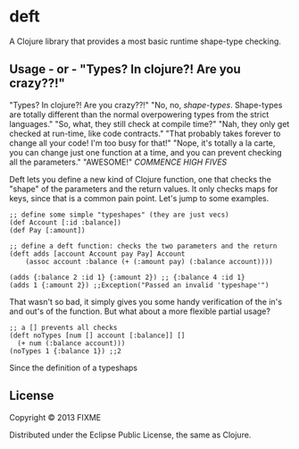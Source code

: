 # deft

A Clojure library that provides a most basic runtime shape-type checking.

## Usage - or - "Types? In clojure?! Are you crazy??!"

"Types? In clojure?! Are you crazy??!"
"No, no, _shape-types_. Shape-types are totally different than the normal overpowering types from the strict languages."
"So, what, they still check at compile time?"
"Nah, they only get checked at run-time, like code contracts."
"That probably takes forever to change all your code! I'm too busy for that!"
"Nope, it's totally a la carte, you can change just one function at a time, and you can prevent checking all the parameters."
"AWESOME!"
*COMMENCE HIGH FIVES*

Deft lets you define a new kind of Clojure function, one that checks the "shape" of the parameters and the return values. It only checks maps for keys, since that is a common pain point. Let's jump to some examples.

```
;; define some simple "typeshapes" (they are just vecs)
(def Account [:id :balance])
(def Pay [:amount])

;; define a deft function: checks the two parameters and the return 
(deft adds [account Account pay Pay] Account
    (assoc account :balance (+ (:amount pay) (:balance account))))

(adds {:balance 2 :id 1} {:amount 2}) ;; {:balance 4 :id 1}
(adds 1 {:amount 2}) ;;Exception("Passed an invalid 'typeshape'")

```

That wasn't so bad, it simply gives you some handy verification of the in's and out's of the function. But what about a more flexible partial usage?

```
;; a [] prevents all checks
(deft noTypes [num [] account [:balance]] []
  (+ num (:balance account)))
(noTypes 1 {:balance 1}) ;;2

```

Since the definition of a typeshaps

## License

Copyright © 2013 FIXME

Distributed under the Eclipse Public License, the same as Clojure.
